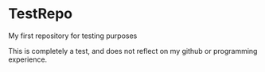 TestRepo
========

My first repository for testing purposes

This is completely a test, and does not reflect on my github or programming experience.

